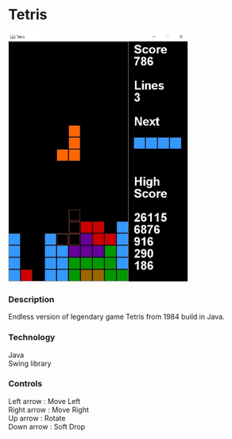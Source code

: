 # Tetris

<img src="tetris.jpg" height="500">

### Description
Endless version of legendary game Tetris from 1984 build in Java.

### Technology
Java <br>
Swing library

### Controls
Left arrow : Move Left <br>
Right arrow : Move Right <br>
Up arrow : Rotate <br>
Down arrow : Soft Drop <br>
